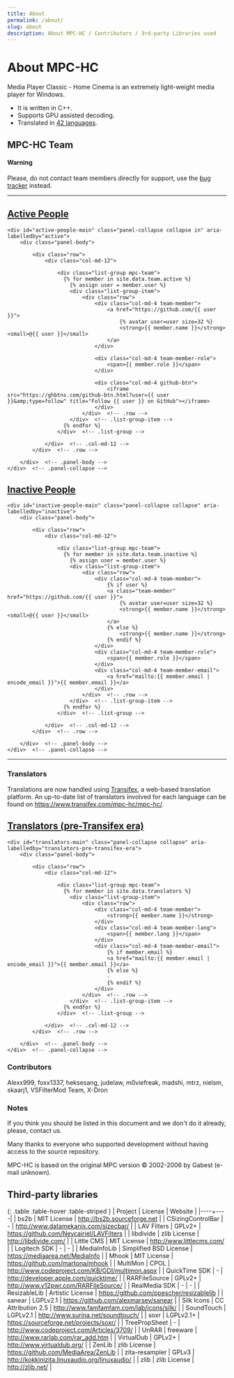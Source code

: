 ```yaml
---
title: About
permalink: /about/
slug: about
description: About MPC-HC / Contributors / 3rd-party Libraries used
---
```


# About MPC-HC

Media Player Classic - Home Cinema is an extremely light-weight media player for Windows.

* It is written in C++.
* Supports GPU assisted decoding.
* Translated in [42 languages](https://www.transifex.com/mpc-hc/mpc-hc/).


## MPC-HC Team

<div class="alert alert-warning" role="alert">
    <h4><span class="fa fa-exclamation-circle" aria-hidden="true"></span> Warning</h4>
    <p>
        Please, do not contact team members directly for support,
        use the <a href="https://trac.mpc-hc.org/wiki/How_to_Report_Issues" class="alert-link">bug tracker</a> instead.
   </p>
</div>


<hr/>

<div class="panel panel-success">
    <div class="panel-heading">
        <h2 class="panel-title" id="active">
            <a class="toggleLink" role="button" data-toggle="collapse" href="#active-people-main" aria-expanded="true" aria-controls="active-people-main">
                <span class="fa fa-users" aria-hidden="true"></span> Active People
            </a>
        </h2>
    </div>

    <div id="active-people-main" class="panel-collapse collapse in" aria-labelledby="active">
        <div class="panel-body">

            <div class="row">
                <div class="col-md-12">

                    <div class="list-group mpc-team">
                      {% for member in site.data.team.active %}
                        {% assign user = member.user %}
                        <div class="list-group-item">
                            <div class="row">
                                <div class="col-md-4 team-member">
                                    <a href="https://github.com/{{ user }}">
                                        {% avatar user=user size=32 %}
                                        <strong>{{ member.name }}</strong> <small>@{{ user }}</small>
                                    </a>
                                </div>

                                <div class="col-md-4 team-member-role">
                                    <span>{{ member.role }}</span>
                                </div>

                                <div class="col-md-4 github-btn">
                                    <iframe src="https://ghbtns.com/github-btn.html?user={{ user }}&amp;type=follow" title="Follow {{ user }} on GitHub"></iframe>
                                </div>
                            </div>  <!-- .row -->
                        </div>  <!-- .list-group-item -->
                      {% endfor %}
                    </div>  <!-- .list-group -->

                </div>  <!-- .col-md-12 -->
            </div>  <!-- .row -->

        </div>  <!-- .panel-body -->
    </div>  <!-- .panel-collapse -->
</div>



<div class="panel panel-default">
    <div class="panel-heading">
        <h2 class="panel-title" id="inactive">
            <a class="collapsed toggleLink" role="button" data-toggle="collapse" href="#inactive-people-main" aria-expanded="false" aria-controls="inactive-people-main">
                <span class="fa fa-user-times" aria-hidden="true"></span> Inactive People
            </a>
        </h2>
    </div>

    <div id="inactive-people-main" class="panel-collapse collapse" aria-labelledby="inactive">
        <div class="panel-body">

            <div class="row">
                <div class="col-md-12">

                    <div class="list-group mpc-team">
                      {% for member in site.data.team.inactive %}
                        {% assign user = member.user %}
                        <div class="list-group-item">
                            <div class="row">
                                <div class="col-md-4 team-member">
                                    {% if user %}
                                    <a class="team-member" href="https://github.com/{{ user }}">
                                        {% avatar user=user size=32 %}
                                        <strong>{{ member.name }}</strong> <small>@{{ user }}</small>
                                    </a>
                                    {% else %}
                                        <strong>{{ member.name }}</strong>
                                    {% endif %}
                                </div>
                                <div class="col-md-4 team-member-role">
                                    <span>{{ member.role }}</span>
                                </div>
                                <div class="col-md-4 team-member-email">
                                    <a href="mailto:{{ member.email | encode_email }}">{{ member.email }}</a>
                                </div>
                            </div>  <!-- .row -->
                        </div>  <!-- .list-group-item -->
                      {% endfor %}
                    </div>  <!-- .list-group -->

                </div>  <!-- .col-md-12 -->
            </div>  <!-- .row -->

        </div>  <!-- .panel-body -->
    </div>  <!-- .panel-collapse -->
</div>

<hr />

### Translators

Translations are now handled using [Transifex](https://www.transifex.com), a web-based translation platform.
An up-to-date list of translators involved for each language can be found on <https://www.transifex.com/mpc-hc/mpc-hc/>.


<div class="panel panel-default">
    <div class="panel-heading">
        <h2 class="panel-title" id="translators-pre-transifex-era">
            <a class="collapsed toggleLink" role="button" data-toggle="collapse" href="#translators-main" aria-expanded="false" aria-controls="translators-main">
                <span class="fa fa-user-times" aria-hidden="true"></span> Translators (pre-Transifex era)
            </a>
        </h2>
    </div>

    <div id="translators-main" class="panel-collapse collapse" aria-labelledby="translators-pre-transifex-era">
        <div class="panel-body">

            <div class="row">
                <div class="col-md-12">

                    <div class="list-group mpc-team">
                      {% for member in site.data.translators %}
                        <div class="list-group-item">
                            <div class="row">
                                <div class="col-md-4 team-member">
                                    <strong>{{ member.name }}</strong>
                                </div>
                                <div class="col-md-4 team-member-lang">
                                    <span>{{ member.lang }}</span>
                                </div>
                                <div class="col-md-4 team-member-email">
                                    {% if member.email %}
                                    <a href="mailto:{{ member.email | encode_email }}">{{ member.email }}</a>
                                    {% else %}
                                    -
                                    {% endif %}
                                </div>
                            </div>  <!-- .row -->
                        </div>  <!-- .list-group-item -->
                      {% endfor %}
                    </div>  <!-- .list-group -->

                </div>  <!-- .col-md-12 -->
            </div>  <!-- .row -->

        </div>  <!-- .panel-body -->
    </div>  <!-- .panel-collapse -->
</div>


### Contributors

Alexx999, foxx1337, heksesang, judelaw, m0viefreak, madshi, mtrz, nielsm, skaarj1, VSFilterMod Team, X-Dron


### Notes

If you think you should be listed in this document and we don't do it already, please, contact us.

Many thanks to everyone who supported development without having access to the source repository.

MPC-HC is based on the original MPC version © 2002-2006 by Gabest (e-mail unknown).


## Third-party libraries

<div markdown="1" class="table-responsive">

{: .table .table-hover .table-striped }
| Project | License | Website |
|----+----|
| bs2b | MIT License | <http://bs2b.sourceforge.net> |
| CSizingControlBar | - | <http://www.datamekanix.com/sizecbar/> |
| LAV Filters | GPLv2+ | <https://github.com/Nevcairiel/LAVFilters> |
| libdivide | zlib License | <http://libdivide.com/> |
| Little CMS | MIT License | <http://www.littlecms.com/> |
| Logitech SDK | - | - |
| MediaInfoLib | Simplified BSD License | <https://mediaarea.net/MediaInfo> |
| Mhook | MIT License | <https://github.com/martona/mhook> |
| MultiMon | CPOL | <http://www.codeproject.com/KB/GDI/multimon.aspx> |
| QuickTime SDK | - | <http://developer.apple.com/quicktime/> |
| RARFileSource | GPLv2+ | <http://www.v12pwr.com/RARFileSource/> |
| RealMedia SDK | - | - |
| ResizableLib | Artistic License | <https://github.com/ppescher/resizablelib> |
| sanear | LGPLv2.1 | <https://github.com/alexmarsev/sanear> |
| Silk Icons | CC Attribution 2.5 | <http://www.famfamfam.com/lab/icons/silk/> |
| SoundTouch | LGPLv2.1 | <http://www.surina.net/soundtouch/> |
| soxr | LGPLv2.1+ | <https://sourceforge.net/projects/soxr/> |
| TreePropSheet | - | <http://www.codeproject.com/Articles/3709/> |
| UnRAR | freeware | <http://www.rarlab.com/rar_add.htm> |
| VirtualDub | GPLv2+ | <http://www.virtualdub.org/> |
| ZenLib | zlib License | <https://github.com/MediaArea/ZenLib> |
| zita-resampler | GPLv3 | <http://kokkinizita.linuxaudio.org/linuxaudio/> |
| zlib | zlib License | <http://zlib.net/> |

</div>
